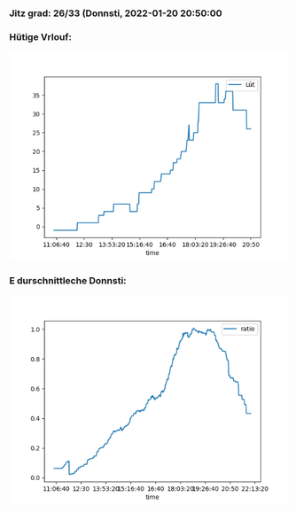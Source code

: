 ### Jitz grad: 26/33 (Donnsti, 2022-01-20 20:50:00

### Hütige Vrlouf:
![Graph](Today.png)

### E durschnittleche Donnsti:
![Graph](Donnsti.png)